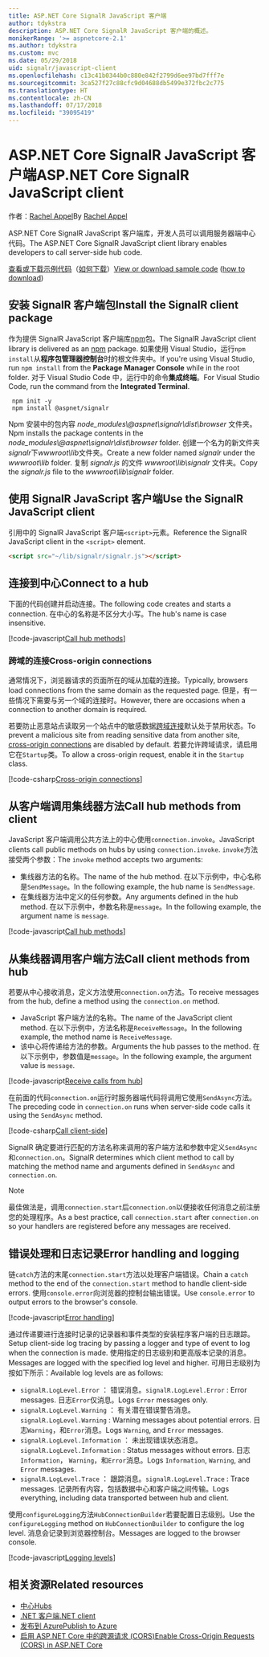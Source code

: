 ```yaml
---
title: ASP.NET Core SignalR JavaScript 客户端
author: tdykstra
description: ASP.NET Core SignalR JavaScript 客户端的概述。
monikerRange: '>= aspnetcore-2.1'
ms.author: tdykstra
ms.custom: mvc
ms.date: 05/29/2018
uid: signalr/javascript-client
ms.openlocfilehash: c13c41b0344b0c880e842f2799d6ee97bd7fff7e
ms.sourcegitcommit: 3ca527f27c88cfc9d04688db5499e372fbc2c775
ms.translationtype: HT
ms.contentlocale: zh-CN
ms.lasthandoff: 07/17/2018
ms.locfileid: "39095419"
---
```

# <a name="aspnet-core-signalr-javascript-client"></a><span data-ttu-id="8ba66-103">ASP.NET Core SignalR JavaScript 客户端</span><span class="sxs-lookup"><span data-stu-id="8ba66-103">ASP.NET Core SignalR JavaScript client</span></span>

<span data-ttu-id="8ba66-104">作者：[Rachel Appel](http://twitter.com/rachelappel)</span><span class="sxs-lookup"><span data-stu-id="8ba66-104">By [Rachel Appel](http://twitter.com/rachelappel)</span></span>

<span data-ttu-id="8ba66-105">ASP.NET Core SignalR JavaScript 客户端库，开发人员可以调用服务器端中心代码。</span><span class="sxs-lookup"><span data-stu-id="8ba66-105">The ASP.NET Core SignalR JavaScript client library enables developers to call server-side hub code.</span></span>

<span data-ttu-id="8ba66-106">[查看或下载示例代码](https://github.com/aspnet/Docs/tree/live/aspnetcore/signalr/javascript-client/sample)（[如何下载](xref:tutorials/index#how-to-download-a-sample)）</span><span class="sxs-lookup"><span data-stu-id="8ba66-106">[View or download sample code](https://github.com/aspnet/Docs/tree/live/aspnetcore/signalr/javascript-client/sample) ([how to download](xref:tutorials/index#how-to-download-a-sample))</span></span>

## <a name="install-the-signalr-client-package"></a><span data-ttu-id="8ba66-107">安装 SignalR 客户端包</span><span class="sxs-lookup"><span data-stu-id="8ba66-107">Install the SignalR client package</span></span>

<span data-ttu-id="8ba66-108">作为提供 SignalR JavaScript 客户端库[npm](https://www.npmjs.com/)包。</span><span class="sxs-lookup"><span data-stu-id="8ba66-108">The SignalR JavaScript client library is delivered as an [npm](https://www.npmjs.com/) package.</span></span> <span data-ttu-id="8ba66-109">如果使用 Visual Studio，运行`npm install`从**程序包管理器控制台**时的根文件夹中。</span><span class="sxs-lookup"><span data-stu-id="8ba66-109">If you're using Visual Studio, run `npm install` from the **Package Manager Console** while in the root folder.</span></span> <span data-ttu-id="8ba66-110">对于 Visual Studio Code 中，运行中的命令**集成终端**。</span><span class="sxs-lookup"><span data-stu-id="8ba66-110">For Visual Studio Code, run the command from the **Integrated Terminal**.</span></span>

  ```console
   npm init -y
   npm install @aspnet/signalr
  ```

<span data-ttu-id="8ba66-111">Npm 安装中的包内容 *node_modules\\@aspnet\signalr\dist\browser* 文件夹。</span><span class="sxs-lookup"><span data-stu-id="8ba66-111">Npm installs the package contents in the *node_modules\\@aspnet\signalr\dist\browser* folder.</span></span> <span data-ttu-id="8ba66-112">创建一个名为的新文件夹 *signalr*下*wwwroot\\lib*文件夹。</span><span class="sxs-lookup"><span data-stu-id="8ba66-112">Create a new folder named *signalr* under the *wwwroot\\lib* folder.</span></span> <span data-ttu-id="8ba66-113">复制 *signalr.js* 的文件 *wwwroot\lib\signalr* 文件夹。</span><span class="sxs-lookup"><span data-stu-id="8ba66-113">Copy the *signalr.js* file to the *wwwroot\lib\signalr* folder.</span></span>

## <a name="use-the-signalr-javascript-client"></a><span data-ttu-id="8ba66-114">使用 SignalR JavaScript 客户端</span><span class="sxs-lookup"><span data-stu-id="8ba66-114">Use the SignalR JavaScript client</span></span>

<span data-ttu-id="8ba66-115">引用中的 SignalR JavaScript 客户端`<script>`元素。</span><span class="sxs-lookup"><span data-stu-id="8ba66-115">Reference the SignalR JavaScript client in the `<script>` element.</span></span>

```html
<script src="~/lib/signalr/signalr.js"></script>
```

## <a name="connect-to-a-hub"></a><span data-ttu-id="8ba66-116">连接到中心</span><span class="sxs-lookup"><span data-stu-id="8ba66-116">Connect to a hub</span></span>

<span data-ttu-id="8ba66-117">下面的代码创建并启动连接。</span><span class="sxs-lookup"><span data-stu-id="8ba66-117">The following code creates and starts a connection.</span></span> <span data-ttu-id="8ba66-118">在中心的名称是不区分大小写。</span><span class="sxs-lookup"><span data-stu-id="8ba66-118">The hub's name is case insensitive.</span></span>

[!code-javascript[Call hub methods](javascript-client/sample/wwwroot/js/chat.js?range=9-12,28)]

### <a name="cross-origin-connections"></a><span data-ttu-id="8ba66-119">跨域的连接</span><span class="sxs-lookup"><span data-stu-id="8ba66-119">Cross-origin connections</span></span>

<span data-ttu-id="8ba66-120">通常情况下，浏览器请求的页面所在的域从加载的连接。</span><span class="sxs-lookup"><span data-stu-id="8ba66-120">Typically, browsers load connections from the same domain as the requested page.</span></span> <span data-ttu-id="8ba66-121">但是，有一些情况下需要与另一个域的连接时。</span><span class="sxs-lookup"><span data-stu-id="8ba66-121">However, there are occasions when a connection to another domain is required.</span></span>

<span data-ttu-id="8ba66-122">若要防止恶意站点读取另一个站点中的敏感数据[跨域连接](xref:security/cors)默认处于禁用状态。</span><span class="sxs-lookup"><span data-stu-id="8ba66-122">To prevent a malicious site from reading sensitive data from another site, [cross-origin connections](xref:security/cors) are disabled by default.</span></span> <span data-ttu-id="8ba66-123">若要允许跨域请求，请启用它在`Startup`类。</span><span class="sxs-lookup"><span data-stu-id="8ba66-123">To allow a cross-origin request, enable it in the `Startup` class.</span></span>

[!code-csharp[Cross-origin connections](javascript-client/sample/Startup.cs?highlight=29-35,56)]

## <a name="call-hub-methods-from-client"></a><span data-ttu-id="8ba66-124">从客户端调用集线器方法</span><span class="sxs-lookup"><span data-stu-id="8ba66-124">Call hub methods from client</span></span>

<span data-ttu-id="8ba66-125">JavaScript 客户端调用公共方法上的中心使用`connection.invoke`。</span><span class="sxs-lookup"><span data-stu-id="8ba66-125">JavaScript clients call public methods on hubs by using `connection.invoke`.</span></span> <span data-ttu-id="8ba66-126">`invoke`方法接受两个参数：</span><span class="sxs-lookup"><span data-stu-id="8ba66-126">The `invoke` method accepts two arguments:</span></span>

* <span data-ttu-id="8ba66-127">集线器方法的名称。</span><span class="sxs-lookup"><span data-stu-id="8ba66-127">The name of the hub method.</span></span> <span data-ttu-id="8ba66-128">在以下示例中，中心名称是`SendMessage`。</span><span class="sxs-lookup"><span data-stu-id="8ba66-128">In the following example, the hub name is `SendMessage`.</span></span>
* <span data-ttu-id="8ba66-129">在集线器方法中定义的任何参数。</span><span class="sxs-lookup"><span data-stu-id="8ba66-129">Any arguments defined in the hub method.</span></span> <span data-ttu-id="8ba66-130">在以下示例中，参数名称是`message`。</span><span class="sxs-lookup"><span data-stu-id="8ba66-130">In the following example, the argument name is `message`.</span></span>

[!code-javascript[Call hub methods](javascript-client/sample/wwwroot/js/chat.js?range=24)]

## <a name="call-client-methods-from-hub"></a><span data-ttu-id="8ba66-131">从集线器调用客户端方法</span><span class="sxs-lookup"><span data-stu-id="8ba66-131">Call client methods from hub</span></span>

<span data-ttu-id="8ba66-132">若要从中心接收消息，定义方法使用`connection.on`方法。</span><span class="sxs-lookup"><span data-stu-id="8ba66-132">To receive messages from the hub, define a method using the `connection.on` method.</span></span>

* <span data-ttu-id="8ba66-133">JavaScript 客户端方法的名称。</span><span class="sxs-lookup"><span data-stu-id="8ba66-133">The name of the JavaScript client method.</span></span> <span data-ttu-id="8ba66-134">在以下示例中，方法名称是`ReceiveMessage`。</span><span class="sxs-lookup"><span data-stu-id="8ba66-134">In the following example, the method name is `ReceiveMessage`.</span></span>
* <span data-ttu-id="8ba66-135">该中心将传递给方法的参数。</span><span class="sxs-lookup"><span data-stu-id="8ba66-135">Arguments the hub passes to the method.</span></span> <span data-ttu-id="8ba66-136">在以下示例中，参数值是`message`。</span><span class="sxs-lookup"><span data-stu-id="8ba66-136">In the following example, the argument value is `message`.</span></span>

[!code-javascript[Receive calls from hub](javascript-client/sample/wwwroot/js/chat.js?range=14-19)]

<span data-ttu-id="8ba66-137">在前面的代码`connection.on`运行时服务器端代码将调用它使用`SendAsync`方法。</span><span class="sxs-lookup"><span data-stu-id="8ba66-137">The preceding code in `connection.on` runs when server-side code calls it using the `SendAsync` method.</span></span>

[!code-csharp[Call client-side](javascript-client/sample/hubs/chathub.cs?range=8-11)]

<span data-ttu-id="8ba66-138">SignalR 确定要进行匹配的方法名称来调用的客户端方法和参数中定义`SendAsync`和`connection.on`。</span><span class="sxs-lookup"><span data-stu-id="8ba66-138">SignalR determines which client method to call by matching the method name and arguments defined in `SendAsync` and `connection.on`.</span></span>

> [!NOTE]
> <span data-ttu-id="8ba66-139">最佳做法是，调用`connection.start`后`connection.on`以便接收任何消息之前注册您的处理程序。</span><span class="sxs-lookup"><span data-stu-id="8ba66-139">As a best practice, call `connection.start` after `connection.on` so your handlers are registered before any messages are received.</span></span>

## <a name="error-handling-and-logging"></a><span data-ttu-id="8ba66-140">错误处理和日志记录</span><span class="sxs-lookup"><span data-stu-id="8ba66-140">Error handling and logging</span></span>

<span data-ttu-id="8ba66-141">链`catch`方法的末尾`connection.start`方法以处理客户端错误。</span><span class="sxs-lookup"><span data-stu-id="8ba66-141">Chain a `catch` method to the end of the `connection.start` method to handle client-side errors.</span></span> <span data-ttu-id="8ba66-142">使用`console.error`向浏览器的控制台输出错误。</span><span class="sxs-lookup"><span data-stu-id="8ba66-142">Use `console.error` to output errors to the browser's console.</span></span>

[!code-javascript[Error handling](javascript-client/sample/wwwroot/js/chat.js?range=28)]

<span data-ttu-id="8ba66-143">通过传递要进行连接时记录的记录器和事件类型的安装程序客户端的日志跟踪。</span><span class="sxs-lookup"><span data-stu-id="8ba66-143">Setup client-side log tracing by passing a logger and type of event to log when the connection is made.</span></span> <span data-ttu-id="8ba66-144">使用指定的日志级别和更高版本记录的消息。</span><span class="sxs-lookup"><span data-stu-id="8ba66-144">Messages are logged with the specified log level and higher.</span></span> <span data-ttu-id="8ba66-145">可用日志级别为按如下所示：</span><span class="sxs-lookup"><span data-stu-id="8ba66-145">Available log levels are as follows:</span></span>

* <span data-ttu-id="8ba66-146">`signalR.LogLevel.Error` ： 错误消息。</span><span class="sxs-lookup"><span data-stu-id="8ba66-146">`signalR.LogLevel.Error` : Error messages.</span></span> <span data-ttu-id="8ba66-147">日志`Error`仅消息。</span><span class="sxs-lookup"><span data-stu-id="8ba66-147">Logs `Error` messages only.</span></span>
* <span data-ttu-id="8ba66-148">`signalR.LogLevel.Warning` ： 有关潜在错误警告消息。</span><span class="sxs-lookup"><span data-stu-id="8ba66-148">`signalR.LogLevel.Warning` : Warning messages about potential errors.</span></span> <span data-ttu-id="8ba66-149">日志`Warning`，和`Error`消息。</span><span class="sxs-lookup"><span data-stu-id="8ba66-149">Logs `Warning`, and `Error` messages.</span></span>
* <span data-ttu-id="8ba66-150">`signalR.LogLevel.Information` ： 未出现错误状态消息。</span><span class="sxs-lookup"><span data-stu-id="8ba66-150">`signalR.LogLevel.Information` : Status messages without errors.</span></span> <span data-ttu-id="8ba66-151">日志`Information`， `Warning`，和`Error`消息。</span><span class="sxs-lookup"><span data-stu-id="8ba66-151">Logs `Information`, `Warning`, and `Error` messages.</span></span>
* <span data-ttu-id="8ba66-152">`signalR.LogLevel.Trace` ： 跟踪消息。</span><span class="sxs-lookup"><span data-stu-id="8ba66-152">`signalR.LogLevel.Trace` : Trace messages.</span></span> <span data-ttu-id="8ba66-153">记录所有内容，包括数据中心和客户端之间传输。</span><span class="sxs-lookup"><span data-stu-id="8ba66-153">Logs everything, including data transported between hub and client.</span></span>

<span data-ttu-id="8ba66-154">使用`configureLogging`方法`HubConnectionBuilder`若要配置日志级别。</span><span class="sxs-lookup"><span data-stu-id="8ba66-154">Use the `configureLogging` method on `HubConnectionBuilder` to configure the log level.</span></span> <span data-ttu-id="8ba66-155">消息会记录到浏览器控制台。</span><span class="sxs-lookup"><span data-stu-id="8ba66-155">Messages are logged to the browser console.</span></span>

[!code-javascript[Logging levels](javascript-client/sample/wwwroot/js/chat.js?range=9-12)]

## <a name="related-resources"></a><span data-ttu-id="8ba66-156">相关资源</span><span class="sxs-lookup"><span data-stu-id="8ba66-156">Related resources</span></span>

* [<span data-ttu-id="8ba66-157">中心</span><span class="sxs-lookup"><span data-stu-id="8ba66-157">Hubs</span></span>](xref:signalr/hubs)
* [<span data-ttu-id="8ba66-158">.NET 客户端</span><span class="sxs-lookup"><span data-stu-id="8ba66-158">.NET client</span></span>](xref:signalr/dotnet-client)
* [<span data-ttu-id="8ba66-159">发布到 Azure</span><span class="sxs-lookup"><span data-stu-id="8ba66-159">Publish to Azure</span></span>](xref:signalr/publish-to-azure-web-app)
* [<span data-ttu-id="8ba66-160">启用 ASP.NET Core 中的跨源请求 (CORS)</span><span class="sxs-lookup"><span data-stu-id="8ba66-160">Enable Cross-Origin Requests (CORS) in ASP.NET Core</span></span>](xref:security/cors)
